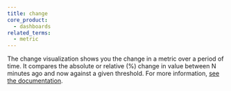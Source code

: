 ```yaml
---
title: change
core_product:
  - dashboards
related_terms:
  - metric
---
```

The change visualization shows you the change in a metric over a period of time. It compares the absolute or relative (%) change in value between N minutes ago and now against a given threshold. For more information, <a href="/dashboards/widgets/change/">see the documentation</a>.